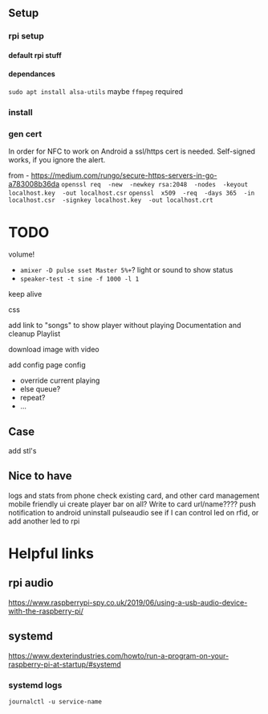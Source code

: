 



## Setup

### rpi setup
#### default rpi stuff
#### dependances
`sudo apt install alsa-utils` maybe
`ffmpeg` required


### install

### gen cert
In order for NFC to work on Android a ssl/https cert is needed. Self-signed works, if you ignore the alert.

from - https://medium.com/rungo/secure-https-servers-in-go-a783008b36da
`openssl req  -new  -newkey rsa:2048  -nodes  -keyout localhost.key  -out localhost.csr`
`openssl  x509  -req  -days 365  -in localhost.csr  -signkey localhost.key  -out localhost.crt`






# TODO #
volume!
 - `amixer -D pulse sset Master 5%+`?
light or sound to show status
 - `speaker-test -t sine -f 1000 -l 1`

keep alive

css

add link to "songs" to show player without playing
Documentation and cleanup
Playlist

download image with video

add config page
config 
 - override current playing
  - else queue?
 - repeat?
 - ...




## Case
add stl's


## Nice to have
logs and stats
from phone check existing card, and other card management
mobile friendly ui
create player bar on all?
Write to card url/name????
push notification to android
uninstall pulseaudio
see if I can control led on rfid, or add another led to rpi



# Helpful links

## rpi audio
https://www.raspberrypi-spy.co.uk/2019/06/using-a-usb-audio-device-with-the-raspberry-pi/

## systemd
https://www.dexterindustries.com/howto/run-a-program-on-your-raspberry-pi-at-startup/#systemd
### systemd logs
`journalctl -u service-name`